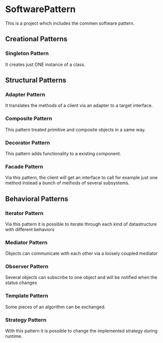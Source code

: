 # SoftwarePattern

This is a project which includes the commen software pattern.

## Creational Patterns

### Singleton Pattern
It creates just ONE instance of a class.

## Structural Patterns

### Adapter Pattern
It translates the methods of a client via an adapter to a target interface.

### Composite Pattern
This pattern treated primitive and composite objects in a same way.

### Decorator Pattern
This pattern adds functionality to a existing component.

### Facade Pattern
Via this pattern, the client will get an interface to call for example just one method instead a bunch of methods of several subsystems.

## Behavioral Patterns

### Iterator Pattern
Via this pattern it is possible to iterate through each kind of datastructure with different behaviors

### Mediator Pattern
Objects can communicate with each other via a loosely coupled mediator

### Observer Pattern
Several objects can subscribe to one object and will be notified when the status changes

### Template Pattern
Some pieces of an algorithm can be exchanged.

### Strategy Pattern
With this pattern it is possible to change the implemented strategy during runtime.